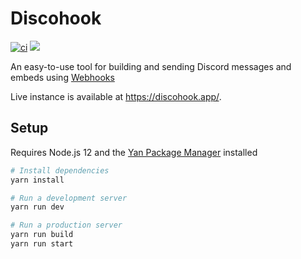 # Discohook
[![ci](https://github.com/discohook/site/actions/workflows/ci.yml/badge.svg?branch=main&event=push)](https://github.com/discohook/site/actions/workflows/ci.yml)
[![](https://i.postimg.cc/LsXZ0XLL/discohook-art.png)](https://postimg.cc/WdB3ds91)



An easy-to-use tool for building and sending Discord messages and embeds using [Webhooks](https://support.discord.com/hc/en-us/articles/228383668-Intro-to-Webhooks)

Live instance is available at <https://discohook.app/>.

## Setup

Requires Node.js 12 and the [Yan Package Manager](https://yarnpkg.com/) installed

```sh
# Install dependencies
yarn install

# Run a development server
yarn run dev

# Run a production server
yarn run build
yarn run start
```
